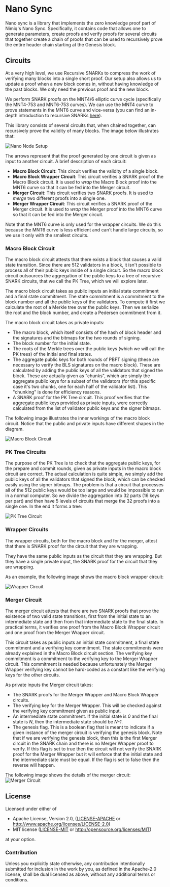 # Nano Sync
Nano sync is a library that implements the zero knowledge proof part of Nimiq's Nano Sync.
Specifically, it contains code that allows one to generate parameters, create proofs and verify proofs for several circuits
that together create a chain of proofs that can be used to recursively prove the entire header chain starting at the
Genesis block.

## Circuits
At a very high level, we use Recursive SNARKs to compress the work of verifying many blocks into a single short proof. Our
setup also allows us to update a proof when a new block comes in, without having knowledge of the past blocks. We only need
the previous proof and the new block.

We perform SNARK proofs on the MNT4/6 elliptic curve cycle (specifically the MNT4-753 and MNT6-753 curves). We
can use the MNT4 curve to prove statements in the MNT6 curve and vice-versa (you can find an in-depth introduction to
recursive SNARKs [here](https://www.michaelstraka.com/posts/recursivesnarks/)).

This library consists of several circuits that, when chained together, can recursively prove the validity of many blocks.
The image below illustrates that: 

![Nano Node Setup](images/nano_node.png)

The arrows represent that the proof generated by one circuit is given as input to another circuit. A brief description of
each circuit:

* __Macro Block Circuit__: This circuit verifies the validity of a single block.
* __Macro Block Wrapper Circuit__: This circuit verifies a SNARK proof of the Macro Block circuit. It is used
to _wrap_ the Macro Block proof into the MNT6 curve so that it can be fed into the Merger circuit.
* __Merger Circuit__: This circuit verifies two SNARK proofs. It is used to _merge_ two different proofs into a single one.
* __Merger Wrapper Circuit__: This circuit verifies a SNARK proof of the Merger circuit. It is used
to _wrap_ the Merger proof into the MNT6 curve so that it can be fed into the Merger circuit.

Note that the MNT6 curve is only used for the wrapper circuits. We do this because the MNT6 curve is less efficient and 
can't handle large circuits, so we use it only with the smallest circuits.

### Macro Block Circuit
The macro block circuit attests that there exists a block that causes a valid state transition. Since there are 512
validators in a block, it isn't possible to process all of their public keys inside of a single circuit. So the macro block
circuit outsources the aggregation of the public keys to a tree of recursive SNARK circuits, that we call the PK Tree,
which we will explore later.

The macro block circuit takes as public inputs an initial state commitment and a final state commitment. The state commitment
is a commitment to the block number and all the public keys of the validators. To compute it first we calculate the root
of a Merkle tree over the public keys. Then we serialize the root and the block number, and create a Pedersen commitment
from it.

The macro block circuit takes as private inputs:

* The macro block, which itself consists of the hash of block header and the signatures and the bitmaps for the two
rounds of signing.
* The block number for the initial state.
* The roots of the Merkle trees over the public keys (which we will call the PK trees) of the initial and final states.
* The aggregate public keys for both rounds of PBFT signing (these are necessary to verify the BLS signatures on the
macro block). These are calculated by adding the public keys of all the validators that signed the block. These are
actually given as "chunks", which are simply the aggregate public keys for a subset of the validators (for this specific
case it's two chunks, one for each half of the validator list). This "chunking" is done for efficiency reasons.
* A SNARK proof for the PK Tree circuit. This proof verifies that the aggregate public keys provided as private inputs,
were correctly calculated from the list of validator public keys and the signer bitmaps.

The following image illustrates the inner workings of the macro block circuit. Notice that the public and private inputs
have different shapes in the diagram.

![Macro Block Circuit](images/macro_block_circuit.png)

### PK Tree Circuits
The purpose of the PK Tree is to check that the aggregate public keys, for the prepare and commit rounds, given as
private inputs in the macro block circuit are correct. The actual calculation is quite simple, we simply add the public
keys of all the validators that signed the block, which can be checked easily using the signer bitmaps. The problem is
that a circuit that processes all of the 512 public keys would be too large and would be impossible to run in a normal
computer. So we divide the aggregation into 32 parts (16 keys per part) and then have 5 levels of circuits that merge
the 32 proofs into a single one. In the end it forms a tree:

 ![PK Tree Circuit](images/pk_tree_circuit.png)

### Wrapper Circuits
The wrapper circuits, both for the macro block and for the merger, attest that there is SNARK proof for the circuit that
they are wrapping.

They have the same public inputs as the circuit that they are wrapping. But they have a single private input, the SNARK
proof for the circuit that they are wrapping.

As an example, the following image shows the macro block wrapper circuit:

![Wrapper Circuit](images/wrapper_circuit.png)

### Merger Circuit
The merger circuit attests that there are two SNARK proofs that prove the existence of two valid state transitions, first
from the initial state to an intermediate state and then from that intermediate state to the final state. In practical terms,
it verifies one proof from the Macro Block Wrapper circuit and one proof from the Merger Wrapper circuit.

This circuit takes as public inputs an initial state commitment, a final state commitment and a verifying key commitment.
The state commitments were already explained in the Macro Block circuit section. The verifying key commitment is a commitment
to the verifying key to the Merger Wrapper circuit. This commitment is needed because unfortunately the Merger Wrapper
verifying key cannot be hard-coded as a constant like the verifying keys for the other circuits.

As private inputs the Merger circuit takes:
* The SNARK proofs for the Merger Wrapper and Macro Block Wrapper circuits.
* The verifying key for the Merger Wrapper. This will be checked against the verifying key commitment given as public input.
* An intermediate state commitment. If the initial state is _0_ and the final state is _N_, then the intermediate state
should be _N-1_.
* The genesis flag. This is a boolean flag that is meant to indicate if a given instance of the merger circuit is verifying
the genesis block. Note that if we are verifying the genesis block, then this is the first Merger circuit in the SNARK chain
and there is no Merger Wrapper proof to verify. If this flag is set to true then the circuit will not verify the SNARK
proof for the Merger Wrapper but it will enforce that the initial state and the intermediate state must be equal. If the
flag is set to false then the reverse will happen.

The following image shows the details of the merger circuit:
![Merger Circuit](images/merger_circuit.png)

## License

Licensed under either of

 * Apache License, Version 2.0, ([LICENSE-APACHE](LICENSE-APACHE) or http://www.apache.org/licenses/LICENSE-2.0)
 * MIT license ([LICENSE-MIT](LICENSE-MIT) or http://opensource.org/licenses/MIT)

at your option.

### Contribution

Unless you explicitly state otherwise, any contribution intentionally
submitted for inclusion in the work by you, as defined in the Apache-2.0
license, shall be dual licensed as above, without any additional terms or
conditions.